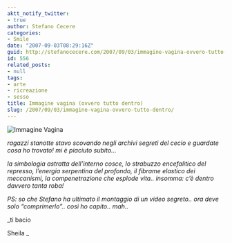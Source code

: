 ```yaml
---
aktt_notify_twitter:
- true
author: Stefano Cecere
categories:
- Smile
date: "2007-09-03T08:29:16Z"
guid: http://stefanocecere.com/2007/09/03/immagine-vagina-ovvero-tutto-dentro/
id: 556
related_posts:
- null
tags:
- arte
- ricreazione
- sesso
title: Immagine vagina (ovvero tutto dentro)
slug: /2007/09/03/immagine-vagina-ovvero-tutto-dentro/
---
```


![Immagine Vagina](http://stefanocecere.com/wp-content/uploads/sites/3/2007/09/immagine_vagina_500.jpg)

_ragazzi stanotte stavo scovando negli archivi segreti del cecio e guardate cosa ho trovato! mi è piaciuto subito&#8230;_

_la simbologia astratta dell&#8217;interno cosce, lo strabuzzo encefalitico del represso, l&#8217;energia serpentina del profondo, il fibrame elastico dei meccanismi, la compenetrazione che esplode vita.. insomma: c&#8217;è dentro davvero tanta roba!_

_PS: so che Stefano ha ultimato il montaggio di un video segreto.. ora deve solo &#8220;comprimerlo&#8221;.. così ho capito.. mah.._

_ti bacio
  
Sheila _